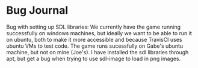 # Bug Journal

Bug with setting up SDL libraries: We currently have the game running successfully on windows machines, but ideally we want to be able to run it on ubuntu, both to make it more accessible and because TravisCI uses ubuntu VMs to test code. The game runs sucessfully on Gabe's ubuntu machine, but not on mine (Joe's). I have installed the sdl libraries through apt, but get a bug when trying to use sdl-image to load in png images. 